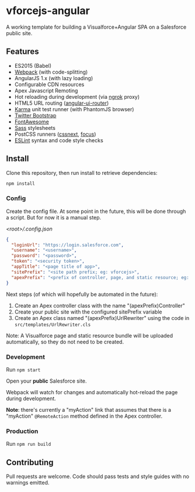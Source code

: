 # vforcejs-angular

A working template for building a Visualforce+Angular SPA on a Salesforce public site.

## Features

- ES2015 (Babel)
- [Webpack](http://webpack.github.io) (with code-splitting)
- AngularJS 1.x (with lazy loading)
- Configurable CDN resources
- Apex Javascript Remoting
- Hot reloading during development (via [ngrok](https://ngrok.com) proxy)
- HTML5 URL routing ([angular-ui-router](https://github.com/angular-ui/ui-router))
- [Karma](https://karma-runner.github.io) unit test runner (with PhantomJS browser)
- [Twitter Bootstrap](http://getbootstrap.com)
- [FontAwesome](http://fontawesome.io/)
- [Sass](http://sass-lang.com) stylesheets
- PostCSS runners ([cssnext](http://cssnext.io), [focus](https://github.com/postcss/postcss-focus))
- [ESLint](http://eslint.org) syntax and code style checks

## Install

Clone this repository, then run install to retrieve dependencies:

```bash
npm install
```

### Config

Create the config file. At some point in the future, this will be done through a script.
But for now it is a manual step.

*\<root>/.config.json*
```json
{
  "loginUrl": "https://login.salesforce.com",
  "username": "<username>",
  "password": "<password>",
  "token": "<security token>",
  "appTitle": "<page title of app>",
  "sitePrefix": "<site path prefix; eg: vforcejs>",
  "apexPrefix": "<prefix of controller, page, and static resource; eg: VForceJS>"
}
```

Next steps (of which will hopefully be automated in the future):

1. Create an Apex controller class with the name "(apexPrefix)Controller"
2. Create your public site with the configured sitePrefix variable
3. Create an Apex class named "(apexPrefix)UrlRewriter" using the
   code in `src/templates/UrlRewriter.cls`

Note: A Visualforce page and static resource bundle will be uploaded automatically,
so they do not need to be created.

### Development

Run `npm start`

Open your **public** Salesforce site.

Webpack will watch for changes and automatically hot-reload the page during development.

**Note**: there's currently a "myAction" link that assumes that there is a "myAction" `@RemoteAction`
method defined in the Apex controller.

### Production

Run `npm run build`

## Contributing

Pull requests are welcome. Code should pass tests and style guides with no warnings emitted.
